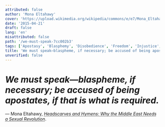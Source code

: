 ```yaml
---
attributed: false
author: 'Mona Eltahawy'
cover: 'https://upload.wikimedia.org/wikipedia/commons/e/e7/Mona_Eltahawy_2011.jpg'
date: '2015-04-21'
draft: false
lang: 'en'
misattributed: false
path: '/we-must-speak-7cc002b3'
tags: ['Apostasy', 'Blasphemy', 'Disobedience', 'Freedom', 'Injustice', 'Justice', 'Oppression']
title: 'We must speak—blaspheme, if necessary; be accused of being apostates, if that is what is required.'
unverified: false
---
```


# *We must speak—blaspheme, if necessary; be accused of being apostates, if that is what is required.*
&mdash; Mona Eltahawy, <cite><abbr title="ISBN-13: 9780865478039">Headscarves and Hymens: Why the Middle East Needs a Sexual Revolution</abbr></cite>.
